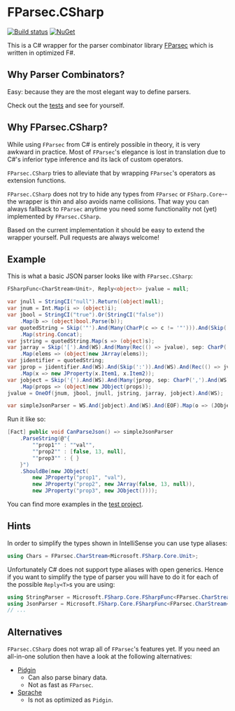 # FParsec.CSharp

[![Build status](https://ci.appveyor.com/api/projects/status/282vojx52ole5lww?svg=true)](https://ci.appveyor.com/project/bert2/fparsec-csharp) [![NuGet](https://img.shields.io/nuget/v/FParsec.CSharp.svg)](https://www.nuget.org/packages/FParsec.CSharp)

This is a C# wrapper for the parser combinator library [FParsec](https://github.com/stephan-tolksdorf/fparsec) which is written in optimized F#.

## Why Parser Combinators?

Easy: because they are the most elegant way to define parsers.

Check out the [tests](https://github.com/bert2/FParsec.CSharp/tree/master/src/Tests) and see for yourself.

## Why FParsec.CSharp?

While using `FParsec` from C# is entirely possible in theory, it is very awkward in practice. Most of `FParsec`'s elegance is lost in translation due to C#'s inferior type inference and its lack of custom operators.

`FParsec.CSharp` tries to alleviate that by wrapping `FParsec`'s operators as extension functions.

`FParsec.CSharp` does not try to hide any types from `FParsec` or `FSharp.Core`--the wrapper is thin and also avoids name collisions. That way you can always fallback to `FParsec` anytime you need some functionality not (yet) implemented by `FParsec.CSharp`.

Based on the current implementation it should be easy to extend the wrapper yourself. Pull requests are always welcome!

## Example

This is what a basic JSON parser looks like with `FParsec.CSharp`:

```C#
FSharpFunc<CharStream<Unit>, Reply<object>> jvalue = null;

var jnull = StringCI("null").Return((object)null);
var jnum = Int.Map(i => (object)i);
var jbool = StringCI("true").Or(StringCI("false"))
    .Map(b => (object)bool.Parse(b));
var quotedString = Skip('"').And(Many(CharP(c => c != '"'))).And(Skip('"'))
    .Map(string.Concat);
var jstring = quotedString.Map(s => (object)s);
var jarray = Skip('[').And(WS).And(Many(Rec(() => jvalue), sep: CharP(',').And(WS))).And(Skip(']'))
    .Map(elems => (object)new JArray(elems));
var jidentifier = quotedString;
var jprop = jidentifier.And(WS).And(Skip(':')).And(WS).And(Rec(() => jvalue))
    .Map(x => new JProperty(x.Item1, x.Item2));
var jobject = Skip('{').And(WS).And(Many(jprop, sep: CharP(',').And(WS))).And(Skip('}'))
    .Map(props => (object)new JObject(props));
jvalue = OneOf(jnum, jbool, jnull, jstring, jarray, jobject).And(WS);

var simpleJsonParser = WS.And(jobject).And(WS).And(EOF).Map(o => (JObject)o);
```

Run it like so:

```C#
[Fact] public void CanParseJson() => simpleJsonParser
    .ParseString(@"{
        ""prop1"" : ""val"",
        ""prop2"" : [false, 13, null],
        ""prop3"" : { }
    }")
    .ShouldBe(new JObject(
        new JProperty("prop1", "val"),
        new JProperty("prop2", new JArray(false, 13, null)),
        new JProperty("prop3", new JObject())));
```

You can find more examples in the [test project](https://github.com/bert2/FParsec.CSharp/tree/master/src/Tests).

## Hints

In order to simplify the types shown in IntelliSense you can use type aliases:

```C#
using Chars = FParsec.CharStream<Microsoft.FSharp.Core.Unit>;
```

Unfortunately C# does not support type aliases with open generics. Hence if you want to simplify the type of parser you will have to do it for each of the possible `Reply<T>`s you are using:

```C#
using StringParser = Microsoft.FSharp.Core.FSharpFunc<FParsec.CharStream<Microsoft.FSharp.Core.Unit>, FParsec.Reply<string>>;
using JsonParser = Microsoft.FSharp.Core.FSharpFunc<FParsec.CharStream<Microsoft.FSharp.Core.Unit>, FParsec.Reply<JObject>>;
// ...
```

## Alternatives

`FParsec.CSharp` does not wrap all of `FParsec`'s features yet. If you need an all-in-one solution then have a look at the following alternatives:

* [Pidgin](https://github.com/benjamin-hodgson/Pidgin)
  * Can also parse binary data.
  * Not as fast as `FParsec`.
* [Sprache](https://github.com/sprache/Sprache)
  * Is not as optimized as `Pidgin`.
